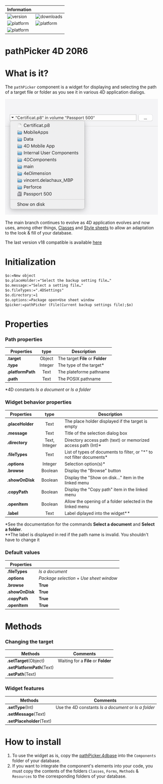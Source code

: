 
| Information | | 
|----------|----------|
| ![version](https://img.shields.io/badge/4D%20version-20R6-F070AA)| ![downloads](https://img.shields.io/badge/Notarized-√-green) | 
| ![platform](https://img.shields.io/static/v1?label=platform&message=mac-intel&color=blue) | ![platform](https://img.shields.io/static/v1?label=platform&message=mac-arm&color=blue)  | 
| ![platform](https://img.shields.io/static/v1?label=platform&message=win-64&color=blue)  |  | 


# pathPicker 4D 20R6

# What is it?

The `pathPicker` component is a widget for displaying and selecting the path of a target file or folder as you see it in various 4D application dialogs.

<img src="./assets/patPiker.png">

The main branch continues to evolve as 4D application evolves and now uses, among other things, <a href="https://developer.4d.com/docs/en/Concepts/classes.html">Classes</a> and <a href="https://developer.4d.com/docs/en/FormEditor/stylesheets.html">Style sheets</a> to allow an adaptation to the look & fill of your database.

The last version v18 compatible is available <a href="https://github.com/vdelachaux/pathPicker/releases/tag/v18">here</a>

# Initialization

```4d
$o:=New object
$o.placeHolder:="Select the backup setting file…"
$o.message:="Select a setting file…"
$o.fileTypes:=".4DSettings"
$o.directory:=1
$o.options:=Package open+Use sheet window
$picker:=pathPicker (File(Current backup settings file);$o)
```

# Properties

### Path properties

|Properties|type|Description
|----------|:--------:|--------|
|**.target**|Object|The target **File** or **Folder**|
|**.type**|Integer|The type of the target\*|
|**.platformPath**|Text|The plateforme pathname|
|**.path**|Text|The POSIX pathname|

\*4D constants _Is a document_ or _Is a folder_

### Widget behavior properties

|Properties|type|Description
|----------|:--------:|--------|
|**.placeHolder**|Text|The place holder displayed if the target is empty|
|**.message**|Text|Title of the selection dialog box|
|**.directory**|Text, Integer|Directory access path (text) or memorized access path (Int)\*|
|**.fileTypes**|Text|List of types of documents to filter, or "*" to not filter documents\*|
|**.options**|Integer|Selection option(s)\*|
|**.browse**|Boolean|Display the "Browse" button|
|**.showOnDisk**|Boolean|Display the "Show on disk…" item in the linked menu|
|**.copyPath**|Boolean|Display the "Copy path" item in the linked menu|
|**.openItem**|Boolean|Allow the opening of a folder selected in the linked menu|
|**.label**|Text|Label diplayed into the widget\*\*|

\*See the documentation for the commands **Select a document** and **Select a folder**.    
\*\*The label is displayed in red if the path name is invalid. You shouldn't have to change it

### Default values

|Properties| |
|----------|--------|
|**.fileTypes**|_Is a document_|
|**.options**|_Package selection_ + _Use sheet window_|
|**.browse**|**True**|
|**.showOnDisk**|**True**|
|**.copyPath**|**True**|
|**.openItem**|**True**|

# Methods

### Changing the target

|Methods|Comments|
|-------|--------|
|**.setTarget**(Object)|Waiting for a **File** or **Folder**|
|**.setPlatformPath**(Text)||
|**.setPath**(Text)||

### Widget features

|Methods|Comments|
|-------|--------|
|**.setType**(Int)|Use the 4D constants _Is a document_ or _Is a folder_|
|**.setMessage**(Text)||
|**.setPlaceholder**(Text)||

# How to install

1. To use the widget as is, copy the <a href="https://github.com/vdelachaux/pathPicker/tree/master/Build/Components">pathPicker.4dbase</a> into the `Components` folder of your database.
2. If you want to integrate the component's elements into your code, you must copy the contents of the folders `Classes`, `Forms`, `Methods` & `Resources` to the corresponding folders of your database.
